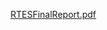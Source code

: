 [RTESFinalReport.pdf](https://github.com/arongoldberg/fall21Challenge/files/13763049/RTESFinalReport.pdf)
